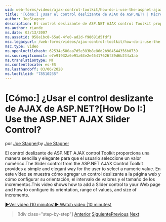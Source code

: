 ```yaml
---
uid: web-forms/videos/ajax-control-toolkit/how-do-i-use-the-aspnet-ajax-slider-control
title: '[Cómo:] ¿Usar el control deslizante de AJAX de ASP.NET? | Microsoft Docs'
author: JoeStagner
description: El control deslizante de ASP.NET AJAX control Toolkit proporciona una manera sencilla y elegante para que el usuario seleccione un valor numérico. En este vídeo se muestra cómo ad...
ms.author: riande
ms.date: 03/13/2007
ms.assetid: 958e1bc8-65a8-4fe0-ad2d-f98691d5fdf1
msc.legacyurl: /web-forms/videos/ajax-control-toolkit/how-do-i-use-the-aspnet-ajax-slider-control
msc.type: video
ms.openlocfilehash: 62534e580aa7d5e383b8e86d2b904544356b0739
ms.sourcegitcommit: e7e91932a6e91a63e2e46417626f39d6b244a3ab
ms.translationtype: MT
ms.contentlocale: es-ES
ms.lasthandoff: 03/06/2020
ms.locfileid: "78510235"
---
```

# <a name="how-do-i-use-the-aspnet-ajax-slider-control"></a><span data-ttu-id="673f0-105">[Cómo:] ¿Usar el control deslizante de AJAX de ASP.NET?</span><span class="sxs-lookup"><span data-stu-id="673f0-105">[How Do I:] Use the ASP.NET AJAX Slider Control?</span></span>

<span data-ttu-id="673f0-106">por [Joe Stagner](https://github.com/JoeStagner)</span><span class="sxs-lookup"><span data-stu-id="673f0-106">by [Joe Stagner](https://github.com/JoeStagner)</span></span>

<span data-ttu-id="673f0-107">El control deslizante de ASP.NET AJAX control Toolkit proporciona una manera sencilla y elegante para que el usuario seleccione un valor numérico.</span><span class="sxs-lookup"><span data-stu-id="673f0-107">The Slider control from the ASP.NET AJAX Control Toolkit provides a simple and elegant way for the user to select a numeric value.</span></span> <span data-ttu-id="673f0-108">En este vídeo se muestra cómo agregar un control deslizante a la página web y cómo configurar su orientación, el intervalo de valores y el tamaño de los incrementos.</span><span class="sxs-lookup"><span data-stu-id="673f0-108">This video shows how to add a Slider control to your Web page and how to configure its orientation, range of values, and size of increments.</span></span>

[<span data-ttu-id="673f0-109">&#9654;Ver vídeo (10 minutos)</span><span class="sxs-lookup"><span data-stu-id="673f0-109">&#9654; Watch video (10 minutes)</span></span>](https://channel9.msdn.com/Blogs/ASP-NET-Site-Videos/how-do-i-use-the-aspnet-ajax-slider-control)

> [!div class="step-by-step"]
> <span data-ttu-id="673f0-110">[Anterior](how-do-i-use-the-aspnet-ajax-confirmbutton-extender.md)
> [Siguiente](how-do-i-use-the-aspnet-ajax-autocomplete-control.md)</span><span class="sxs-lookup"><span data-stu-id="673f0-110">[Previous](how-do-i-use-the-aspnet-ajax-confirmbutton-extender.md)
[Next](how-do-i-use-the-aspnet-ajax-autocomplete-control.md)</span></span>
